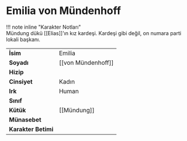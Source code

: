 # Emilia von Mündenhoff  
  
  
!!! note inline "Karakter Notları"  
	Mündung dükü [[Elias]]'ın kız kardeşi. Kardeşi gibi değil, on numara parti lokali başkanı.  
  
  
|  |  |  
|---|---|  
| **İsim** | Emilia |  
| **Soyadı** | [[von Mündenhoff]] |  
| **Hizip** |  |  
| **Cinsiyet** | Kadın |  
| **Irk** | Human |  
| **Sınıf** |  |  
| **Kütük** | [[Mündung]] |  
| **Münasebet** |  |  
| **Karakter Betimi** |  |  
